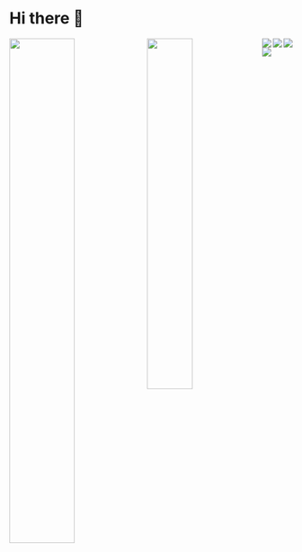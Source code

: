 # Hi there 👋

<img align="left" width="48%" style="max-width: 100%;"  src="https://github-readme-stats.vercel.app/api?username=elioteloi&show_icons=true&theme=tokyonight"/>  

<img align="left" width="40%" style="max-width: 100%;" style="max-width: 100%;" src="https://github-readme-stats.vercel.app/api/top-langs/?username=anuraghazra&layout=compact&theme=tokyonight&exclude_repo=elioteloi,anuraghazra.github.io"/>
    
<img align="left" margin-top="100px" src="https://img.shields.io/badge/node.js-6DA55F?style=for-the-badge&logo=node.js&logoColor=white"/>

<img align="left" margin-top="100px" src="https://img.shields.io/badge/javascript-%23323330.svg?style=for-the-badge&logo=javascript&logoColor=%23F7DF1E"/>


<img align="left" margin-top="100px" src="https://img.shields.io/badge/react_native-%2320232a.svg?style=for-the-badge&logo=react&logoColor=%2361DAFB"/>

<img margin-top="100px"  src="https://img.shields.io/badge/MongoDB-%234ea94b.svg?style=for-the-badge&logo=mongodb&logoColor=black"/>

<!--
**elioteloi/elioteloi** is a ✨ _special_ ✨ repository because its `README.md` (this file) appears on your GitHub profile.

Here are some ideas to get you started:

- 🔭 I’m currently working on ...
- 🌱 I’m currently learning ...
- 👯 I’m looking to collaborate on ...
- 🤔 I’m looking for help with ...
- 💬 Ask me about ...
- 📫 How to reach me: ...
- 😄 Pronouns: ...
- ⚡ Fun fact: ...
-->
